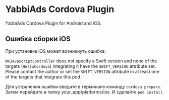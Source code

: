 # YabbiAds Cordova Plugin

YabbiAds Cordova Plugin for Android and iOS.



## Ошибка сборки iOS

При установке iOS может возникнуть ошибка:

`WKJavaScriptController` does not specify a Swift version and none of the targets (`HelloCordova`) integrating it have the `SWIFT_VERSION` attribute set. Please contact the author or set the `SWIFT_VERSION` attribute in at least one of the targets that integrate this pod.

Для устранения ошибки введите в терминале команду `cordova prepare`. Затем перейдите в папку your_app/platforms/ios. И сделайте `pod install`.